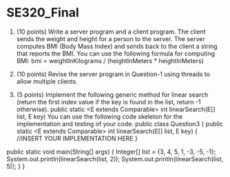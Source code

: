 # SE320_Final

1. (10 points) Write a server program and a client program. The client sends the weight
and height for a person to the server. The server computes BMI (Body Mass Index) and
sends back to the client a string that reports the BMI. You can use the following formula
for computing BMI:
 bmi = weightInKilograms / (heightInMeters * heightInMeters)

2. (10 points) Revise the server program in Question-1 using threads to allow multiple
clients.

3. (5 points) Implement the following generic method for linear search (return the first
index value if the key is found in the list, return -1 otherwise).
public static <E extends Comparable<E>>
int linearSearch(E[] list, E key)
You can use the following code skeleton for the implementation and testing of your
code.
public class Question3 {
 public static <E extends Comparable<E>> int linearSearch(E[] list, E
key) {
 //INSERT YOUR IMPLEMENTATION HERE
 }

 public static void main(String[] args) {
 Integer[] list = {3, 4, 5, 1, -3, -5, -1};
 System.out.println(linearSearch(list, 2));
 System.out.println(linearSearch(list, 5));
 }
}
